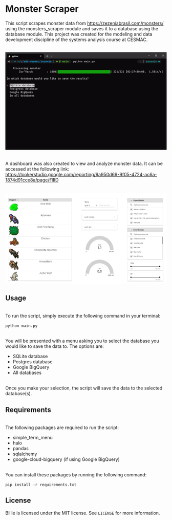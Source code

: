 # Monster Scraper

This script scrapes monster data from https://zezeniabrasil.com/monsters/ using the monsters_scraper module and saves it to a database using the database module. This project was created for the modeling and data development discipline of the systems analysis course at CESMAC.

\
<img src="src/assets/flow.gif" width="600">

\
A dashboard was also created to view and analyze monster data. It can be accessed at the following link: https://lookerstudio.google.com/reporting/9a950d69-9f05-4724-ac6a-1874d91cce8a/page/f1IID

\
<img src="src/assets/dashboard.png" width="600">

## Usage

\
To run the script, simply execute the following command in your terminal:

```
python main.py
```

\
You will be presented with a menu asking you to select the database you would like to save the data to. The options are:

- SQLite database
- Postgres database
- Google BigQuery
- All databases

\
Once you make your selection, the script will save the data to the selected database(s).

## Requirements

\
The following packages are required to run the script:

- simple_term_menu
- halo
- pandas
- sqlalchemy
- google-cloud-bigquery (if using Google BigQuery)

\
You can install these packages by running the following command:

```
pip install -r requirements.txt
```

## License

Billie is licensed under the MIT license. See `LICENSE` for more information.
